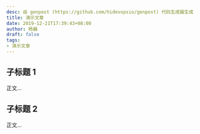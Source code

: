 ```yaml
---
desc: 由 genpost (https://github.com/hidevopsio/genpost) 代码生成器生成
title: 演示文章
date: 2019-12-21T17:39:43+08:00
author: 杨巍
draft: false
tags:
- 演示文章
---
```


## 子标题 1

正文...

## 子标题 2

正文...


